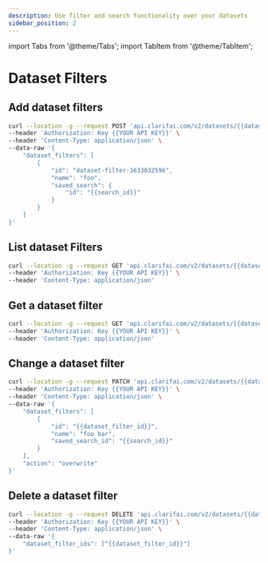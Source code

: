 ```yaml
---
description: Use filter and search functionality over your datasets
sidebar_position: 2
---
```


import Tabs from '@theme/Tabs';
import TabItem from '@theme/TabItem';

# Dataset Filters

## Add dataset filters
<Tabs>
<TabItem value="curl" label="cURL">

```bash
curl --location -g --request POST 'api.clarifai.com/v2/datasets/{{dataset_id}}/filters' \
--header 'Authorization: Key {{YOUR API KEY}}' \
--header 'Content-Type: application/json' \
--data-raw '{
    "dataset_filters": [
        {
            "id": "dataset-filter-1633032596",
            "name": "foo",
            "saved_search": {
                "id": "{{search_id}}"
            }
        }
    ]
}'
```
</TabItem>
</Tabs>

## List dataset Filters
<Tabs>
<TabItem value="curl" label="cURL">

```bash
curl --location -g --request GET 'api.clarifai.com/v2/datasets/{{dataset_id}}/filters?page=1&per_page=100' \
--header 'Authorization: Key {{YOUR API KEY}}' \
--header 'Content-Type: application/json'
```
</TabItem>
</Tabs>

## Get a dataset filter
<Tabs>
<TabItem value="curl" label="cURL">

```bash
curl --location -g --request GET 'api.clarifai.com/v2/datasets/{{dataset_id}}/filters/{{dataset_filter_id}}' \
--header 'Authorization: Key {{YOUR API KEY}}' \
--header 'Content-Type: application/json'
```
</TabItem>
</Tabs>

## Change a dataset filter

<Tabs>
<TabItem value="curl" label="cURL">

```bash
curl --location -g --request PATCH 'api.clarifai.com/v2/datasets/{{dataset_id}}/filters' \
--header 'Authorization: Key {{YOUR API KEY}}' \
--header 'Content-Type: application/json' \
--data-raw '{
    "dataset_filters": [
        {
            "id": "{{dataset_filter_id}}",
            "name": "foo bar",
            "saved_search_id": "{{search_id}}"
        }
    ],
    "action": "overwrite"
}'
```
</TabItem>
</Tabs>

## Delete a dataset filter
<Tabs>
<TabItem value="curl" label="cURL">

```bash
curl --location -g --request DELETE 'api.clarifai.com/v2/datasets/{{dataset_id}}/filters' \
--header 'Authorization: Key {{YOUR API KEY}}' \
--header 'Content-Type: application/json' \
--data-raw '{
    "dataset_filter_ids": ["{{dataset_filter_id}}"]
}'
```
</TabItem>
</Tabs>
